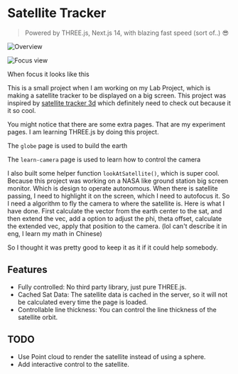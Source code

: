 # Satellite Tracker

> Powered by THREE.js, Next.js 14, with blazing fast speed (sort of..) 😎

![Overview](https://github.com/user-attachments/assets/549c67d1-c0f5-42c2-a834-e3af42fa0986)


![Focus view](https://github.com/user-attachments/assets/be735586-f280-4016-8bde-e69e8fff0eaf)

When focus it looks like this


This is a small project when I am working on my Lab Project, which is making a satellite tracker to be displayed on a big screen.
This project was inspired by [satellite tracker 3d](https://satellitetracker3d.com/) which definitely need to check out because it it so cool.

You might notice that there are some extra pages. That are my experiment pages. I am learning THREE.js by doing this project. 

The `globe` page is used to build the earth

The `learn-camera` page is used to learn how to control the camera

I also built some helper function `lookAtSatellite()`, which is super cool. Because this project was working on a NASA like ground station big screen monitor.
Which is design to operate autonomous. When there is satellite passing, I need to highlight it on the screen, which I need to autofocus it. So I need a algorithm 
to fly the camera to where the satellite is. Here is what I have done. First calculate the vector from the earth center to the sat, and then extend the vec, 
add a option to adjust the phi, theta offset, calculate the extended vec, apply that position to the camera. (lol can't describe it in eng, I learn my math in Chinese)

So I thought it was pretty good to keep it as it if it could help somebody.

## Features

- Fully controlled: No third party library, just pure THREE.js.
- Cached Sat Data: The satellite data is cached in the server, so it will not be calculated every time the page is loaded.
- Controllable line thickness: You can control the line thickness of the satellite orbit.

## TODO

- Use Point cloud to render the satellite instead of using a sphere.
- Add interactive control to the satellite.


